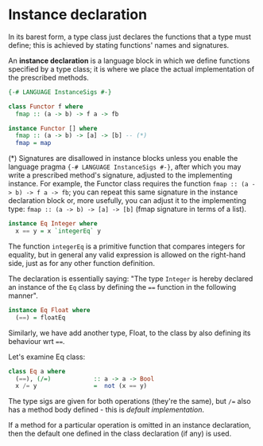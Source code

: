 # Instance declaration

In its barest form, a type class just declares the functions that a type must define; this is achieved by stating functions' names and signatures.

An **instance declaration** is a language block in which we define functions specified by a type class; it is where we place the actual implementation of the prescribed methods.

```hs
{-# LANGUAGE InstanceSigs #-}

class Functor f where
  fmap :: (a -> b) -> f a -> fb

instance Functor [] where
  fmap :: (a -> b) -> [a] -> [b] -- (*)
  fmap = map
```

(*) Signatures are disallowed in instance blocks unless you enable the language pragma `{-# LANGUAGE InstanceSigs #-}`, after which you may write a prescribed method's signature, adjusted to the implementing instance. For example, the Functor class requires the function `fmap :: (a -> b) -> f a -> fb`; you can repeat this same signature in the instance declaration block or, more usefully, you can adjust it to the implementing type: `fmap :: (a -> b) -> [a] -> [b]` (fmap signature in terms of a list).







```hs
instance Eq Integer where
  x == y = x `integerEq` y
```

The function `integerEq` is a primitive function that compares integers for equality, but in general any valid expression is allowed on the right-hand side, just as for any other function definition.

The declaration is essentially saying: "The type `Integer` is hereby declared an instance of the `Eq` class by defining the `==` function in the following manner".

```hs
instance Eq Float where
  (==) = floatEq
```

Similarly, we have add another type, Float, to the class by also defining its behaviour wrt `==`.

Let's examine Eq class:

```hs
class Eq a where
  (==), (/=)            :: a -> a -> Bool
  x /= y                =  not (x == y)
```

The type sigs are given for both operations (they're the same), but `/=` also has a method body defined - this is *default implementation*.

If a method for a particular operation is omitted in an instance declaration, then the default one defined in the class declaration (if any) is used.
